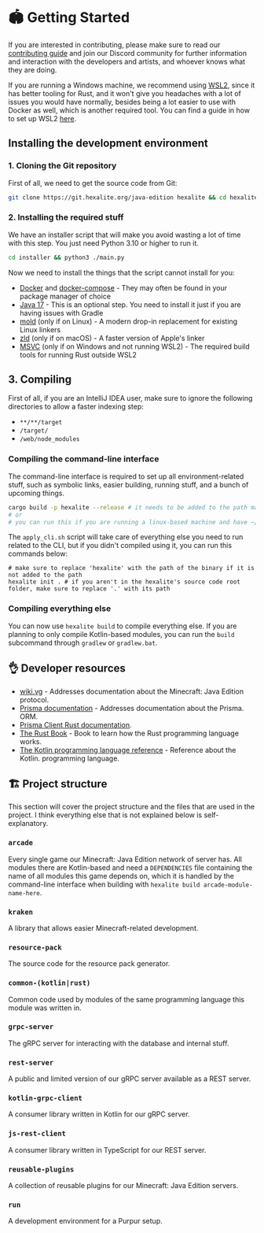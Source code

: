 # 🏟️ Getting Started

If you are interested in contributing, please make sure to read our [contributing guide] and join our Discord community 
for further information and interaction with the developers and artists, and whoever knows what they are doing.

If you are running a Windows machine, we recommend using [WSL2], since it has better tooling for Rust, and it won't give
you headaches with a lot of issues you would have normally, besides being a lot easier to use with Docker as well, which
is another required tool. You can find a guide in how to set up WSL2 [here][wsl2-setup].

[WSL2]: https://docs.microsoft.com/en-us/windows/wsl/install
[wsl2-setup]: https://docs.microsoft.com/en-us/windows/wsl/install#install-wsl-command
[contributing guide]: https://git.hexalite.org/java-edition/blob/dev/next/CONTRIBUTING.md

## Installing the development environment

### 1. Cloning the Git repository

First of all, we need to get the source code from Git:
```bash
git clone https://git.hexalite.org/java-edition hexalite && cd hexalite
```

### 2. Installing the required stuff

We have an installer script that will make you avoid wasting a lot of time with this step. You just need Python 3.10 or
higher to run it.
```bash
cd installer && python3 ./main.py
```

Now we need to install the things that the script cannot install for you:
* [Docker] and [docker-compose] - They may often be found in your package manager of choice
* [Java 17] - This is an optional step. You need to install it just if you are having issues with Gradle
* [mold] (only if on Linux) - A modern drop-in replacement for existing Linux linkers
* [zld] (only if on macOS) - A faster version of Apple's linker
* [MSVC] (only if on Windows and not running WSL2) - The required build tools for running Rust outside WSL2

[Docker]: https://www.docker.com/
[docker-compose]: https://docs.docker.com/compose/
[Java 17]: https://adoptium.net/
[mold]: https://github.com/rui314/mold
[zld]: https://github.com/michaeleisel/zld
[MSVC]: https://docs.microsoft.com/en-us/windows/dev-environment/rust/setup

## 3. Compiling

First of all, if you are an IntelliJ IDEA user, make sure to ignore the following directories to allow a faster
indexing step:
* `**/**/target`
* `/target/`
* `/web/node_modules`

### Compiling the command-line interface

The command-line interface is required to set up all environment-related stuff, such as symbolic links, easier building,
running stuff, and a bunch of upcoming things.
```bash
cargo build -p hexalite --release # it needs to be added to the path manually
# or
# you can run this if you are running a linux-based machine and have ~/.bin added to the path: ./scripts/apply_cli.sh
```

The `apply_cli.sh` script will take care of everything else you need to run related to the CLI, but if you didn't compiled
using it, you can run this commands below:
```
# make sure to replace 'hexalite' with the path of the binary if it is not added to the path
hexalite init . # if you aren't in the hexalite's source code root folder, make sure to replace '.' with its path
```

### Compiling everything else

You can now use `hexalite build` to compile everything else. If you are planning to only compile Kotlin-based modules,
you can run the `build` subcommand through `gradlew` or `gradlew.bat`.


## 👌 Developer resources

* [wiki.vg](https://wiki.vg) - Addresses documentation about the Minecraft: Java Edition protocol.
* [Prisma documentation](https://prisma.io/docs/prisma-client/introduction) - Addresses documentation about the Prisma.
  ORM.
* [Prisma Client Rust documentation](https://github.com/Brendonovich/prisma-client-rust/tree/main/docs).
* [The Rust Book](https://doc.rust-lang.org/book/) - Book to learn how the Rust programming language works.
* [The Kotlin programming language reference](https://kotlinlang.org/docs/reference/) - Reference about the Kotlin.
  programming language.


## 🏗️ Project structure

This section will cover the project structure and the files that are used in the project. I think everything else that
is not explained below is self-explanatory.

### `arcade`

Every single game our Minecraft: Java Edition network of server has. All modules there are Kotlin-based and need a
`DEPENDENCIES` file containing the name of all modules this game depends on, which it is handled by the command-line
interface when building with `hexalite build arcade-module-name-here`.

### `kraken`

A library that allows easier Minecraft-related development.

### `resource-pack`

The source code for the resource pack generator.

### `common-(kotlin|rust)`

Common code used by modules of the same programming language this module was written in.

### `grpc-server`

The gRPC server for interacting with the database and internal stuff.

### `rest-server`

A public and limited version of our gRPC server available as a REST server.

### `kotlin-grpc-client`

A consumer library written in Kotlin for our gRPC server.

### `js-rest-client`

A consumer library written in TypeScript for our REST server.

### `reusable-plugins`

A collection of reusable plugins for our Minecraft: Java Edition servers.

### `run`

A development environment for a Purpur setup.

